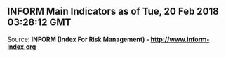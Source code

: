 ## INFORM Main Indicators as of Tue, 20 Feb 2018 03:28:12 GMT

Source: **INFORM (Index For Risk Management) - http://www.inform-index.org**